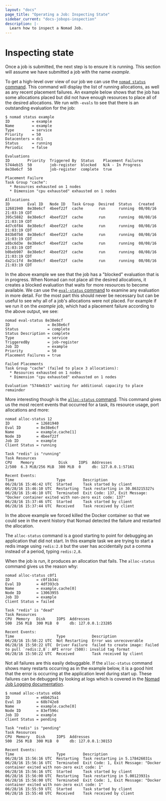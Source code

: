 ```yaml
---
layout: "docs"
page_title: "Operating a Job: Inspecting State"
sidebar_current: "docs-jobops-inspection"
description: |-
  Learn how to inspect a Nomad Job.
---
```


# Inspecting state

Once a job is submitted, the next step is to ensure it is running. This section
will assume we have submitted a job with the name _example_.

To get a high-level over view of our job we can use the [`nomad status`
command](/docs/commands/status.html). This command will display the list of
running allocations, as well as any recent placement failures. An example below
shows that the job has some allocations placed but did not have enough resources
to place all of the desired allocations. We run with `-evals` to see that there
is an outstanding evaluation for the job:

```
$ nomad status example
ID          = example
Name        = example
Type        = service
Priority    = 50
Datacenters = dc1
Status      = running
Periodic    = false

Evaluations
ID        Priority  Triggered By  Status    Placement Failures
5744eb15  50        job-register  blocked   N/A - In Progress
8e38e6cf  50        job-register  complete  true

Placement Failure
Task Group "cache":
  * Resources exhausted on 1 nodes
  * Dimension "cpu exhausted" exhausted on 1 nodes

Allocations
ID        Eval ID   Node ID   Task Group  Desired  Status   Created
12681940  8e38e6cf  4beef22f  cache       run      running  08/08/16 21:03:19 CDT
395c5882  8e38e6cf  4beef22f  cache       run      running  08/08/16 21:03:19 CDT
4d7c6f84  8e38e6cf  4beef22f  cache       run      running  08/08/16 21:03:19 CDT
843b07b8  8e38e6cf  4beef22f  cache       run      running  08/08/16 21:03:19 CDT
a8bc6d3e  8e38e6cf  4beef22f  cache       run      running  08/08/16 21:03:19 CDT
b0beb907  8e38e6cf  4beef22f  cache       run      running  08/08/16 21:03:19 CDT
da21c1fd  8e38e6cf  4beef22f  cache       run      running  08/08/16 21:03:19 CDT
```

In the above example we see that the job has a "blocked" evaluation that is in
progress. When Nomad can not place all the desired allocations, it creates a
blocked evaluation that waits for more resources to become available. We can use
the [`eval-status` command](/docs/commands/eval-status.html) to examine any
evaluation in more detail. For the most part this should never be necessary but
can be useful to see why all of a job's allocations were not placed. For
example if we run it on the _example_ job, which had a placement failure
according to the above output, we see:

```
nomad eval-status 8e38e6cf
ID                 = 8e38e6cf
Status             = complete
Status Description = complete
Type               = service
TriggeredBy        = job-register
Job ID             = example
Priority           = 50
Placement Failures = true

Failed Placements
Task Group "cache" (failed to place 3 allocations):
  * Resources exhausted on 1 nodes
  * Dimension "cpu exhausted" exhausted on 1 nodes

Evaluation "5744eb15" waiting for additional capacity to place remainder
```

More interesting though is the [`alloc-status`
command](/docs/commands/alloc-status.html). This command gives us the most
recent events that occurred for a task, its resource usage, port allocations and
more:

```
nomad alloc-status 12
ID            = 12681940
Eval ID       = 8e38e6cf
Name          = example.cache[1]
Node ID       = 4beef22f
Job ID        = example
Client Status = running

Task "redis" is "running"
Task Resources
CPU    Memory           Disk     IOPS  Addresses
2/500  6.3 MiB/256 MiB  300 MiB  0     db: 127.0.0.1:57161

Recent Events:
Time                   Type        Description
06/28/16 15:46:42 UTC  Started     Task started by client
06/28/16 15:46:10 UTC  Restarting  Task restarting in 30.863215327s
06/28/16 15:46:10 UTC  Terminated  Exit Code: 137, Exit Message: "Docker container exited with non-zero exit code: 137"
06/28/16 15:37:46 UTC  Started     Task started by client
06/28/16 15:37:44 UTC  Received    Task received by client
```

In the above example we forced killed the Docker container so that we could see
in the event history that Nomad detected the failure and restarted the
allocation.

The `alloc-status` command is a good starting to point for debugging an
application that did not start. In this example task we are trying to start a
redis image using `redis:2.8` but the user has accidentally put a comma instead
of a period, typing `redis:2,8`.


When the job is run, it produces an allocation that fails. The `alloc-status`
command gives us the reason why:

```
nomad alloc-status c0f1
ID            = c0f1b34c
Eval ID       = 4df393cb
Name          = example.cache[0]
Node ID       = 13063955
Job ID        = example
Client Status = failed

Task "redis" is "dead"
Task Resources
CPU  Memory   Disk     IOPS  Addresses
500  256 MiB  300 MiB  0     db: 127.0.0.1:23285

Recent Events:
Time                   Type            Description
06/28/16 15:50:22 UTC  Not Restarting  Error was unrecoverable
06/28/16 15:50:22 UTC  Driver Failure  failed to create image: Failed to pull `redis:2,8`: API error (500): invalid tag format
06/28/16 15:50:22 UTC  Received        Task received by client
```

Not all failures are this easily debuggable. If the `alloc-status` command shows
many restarts occurring as in the example below, it is a good hint that the error
is occurring at the application level during start up. These failures can be
debugged by looking at logs which is covered in the [Nomad Job Logging
documentation](/docs/jobops/logs.html).

```
$ nomad alloc-status e6b6
ID            = e6b625a1
Eval ID       = 68b742e8
Name          = example.cache[0]
Node ID       = 83ef596c
Job ID        = example
Client Status = pending

Task "redis" is "pending"
Task Resources
CPU  Memory   Disk     IOPS  Addresses
500  256 MiB  300 MiB  0     db: 127.0.0.1:30153

Recent Events:
Time                   Type        Description
06/28/16 15:56:16 UTC  Restarting  Task restarting in 5.178426031s
06/28/16 15:56:16 UTC  Terminated  Exit Code: 1, Exit Message: "Docker container exited with non-zero exit code: 1"
06/28/16 15:56:16 UTC  Started     Task started by client
06/28/16 15:56:00 UTC  Restarting  Task restarting in 5.00123931s
06/28/16 15:56:00 UTC  Terminated  Exit Code: 1, Exit Message: "Docker container exited with non-zero exit code: 1"
06/28/16 15:55:59 UTC  Started     Task started by client
06/28/16 15:55:48 UTC  Received    Task received by client
```
